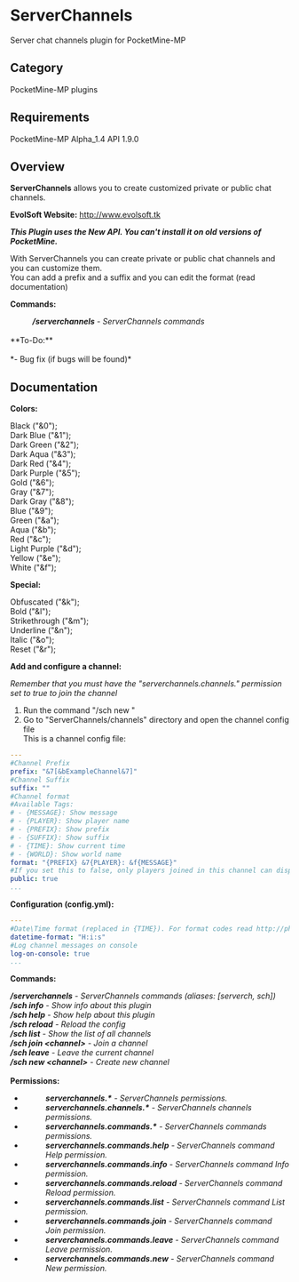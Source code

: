 # ServerChannels

Server chat channels plugin for PocketMine-MP

## Category

PocketMine-MP plugins

## Requirements

PocketMine-MP Alpha_1.4 API 1.9.0

## Overview

**ServerChannels** allows you to create customized private or public chat channels.

**EvolSoft Website:** http://www.evolsoft.tk

***This Plugin uses the New API. You can't install it on old versions of PocketMine.***

With ServerChannels you can create private or public chat channels and you can customize them.<br>
You can add a prefix and a suffix and you can edit the format (read documentation)

**Commands:**

<dd><i><b>/serverchannels</b> - ServerChannels commands</i></dd>
<br>
**To-Do:**
<br><br>
*- Bug fix (if bugs will be found)*

## Documentation

**Colors:**

Black ("&0");<br>
Dark Blue ("&1");<br>
Dark Green ("&2");<br>
Dark Aqua ("&3");<br>
Dark Red ("&4");<br>
Dark Purple ("&5");<br>
Gold ("&6");<br>
Gray ("&7");<br>
Dark Gray ("&8");<br>
Blue ("&9");<br>
Green ("&a");<br>
Aqua ("&b");<br>
Red ("&c");<br>
Light Purple ("&d");<br>
Yellow ("&e");<br>
White ("&f");<br>

**Special:**

Obfuscated ("&k");<br>
Bold ("&l");<br>
Strikethrough ("&m");<br>
Underline ("&n");<br>
Italic ("&o");<br>
Reset ("&r");<br>

**Add and configure a channel:**

*Remember that you must have the "serverchannels.channels.<channel>" permission set to true to join the channel*

1. Run the command "/sch new <channel>"<br>
2. Go to "ServerChannels/channels" directory and open the channel config file<br>
This is a channel config file:
```yaml
---
#Channel Prefix
prefix: "&7[&bExampleChannel&7]"
#Channel Suffix
suffix: ""
#Channel format
#Available Tags:
# - {MESSAGE}: Show message
# - {PLAYER}: Show player name
# - {PREFIX}: Show prefix
# - {SUFFIX}: Show suffix
# - {TIME}: Show current time
# - {WORLD}: Show world name
format: "{PREFIX} &7{PLAYER}: &f{MESSAGE}"
#If you set this to false, only players joined in this channel can display messages
public: true
...
```

**Configuration (config.yml):**

```yaml
---
#Date\Time format (replaced in {TIME}). For format codes read http://php.net/manual/en/datetime.formats.php
datetime-format: "H:i:s"
#Log channel messages on console
log-on-console: true
...
```

**Commands:**

***/serverchannels*** *- ServerChannels commands (aliases: [serverch, sch])*<br>
***/sch info*** *- Show info about this plugin*<br>
***/sch help*** *- Show help about this plugin*<br>
***/sch reload*** *- Reload the config*<br>
***/sch list*** *- Show the list of all channels*<br>
***/sch join &lt;channel&gt;*** *- Join a channel*<br>
***/sch leave*** *- Leave the current channel*<br>
***/sch new &lt;channel&gt;*** *- Create new channel*<br>
<br>
**Permissions:**
<br>
- <dd><i><b>serverchannels.*</b> - ServerChannels permissions.</i></dd>
- <dd><i><b>serverchannels.channels.*</b> - ServerChannels channels permissions.</i></dd>
- <dd><i><b>serverchannels.commands.*</b> - ServerChannels commands permissions.</i></dd>
- <dd><i><b>serverchannels.commands.help</b> - ServerChannels command Help permission.</i></dd>
- <dd><i><b>serverchannels.commands.info</b> - ServerChannels command Info permission.</i></dd>
- <dd><i><b>serverchannels.commands.reload</b> - ServerChannels command Reload permission.</i></dd>
- <dd><i><b>serverchannels.commands.list</b> - ServerChannels command List permission.</i></dd>
- <dd><i><b>serverchannels.commands.join</b> - ServerChannels command Join permission.</i></dd>
- <dd><i><b>serverchannels.commands.leave</b> - ServerChannels command Leave permission.</i></dd>
- <dd><i><b>serverchannels.commands.new</b> - ServerChannels command New permission.</i></dd>
